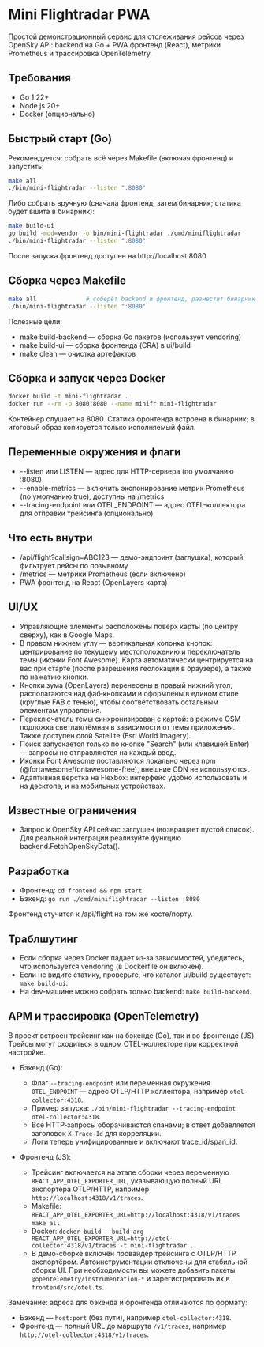 # Mini Flightradar PWA

Простой демонстрационный сервис для отслеживания рейсов через OpenSky API: backend на Go + PWA фронтенд (React), метрики Prometheus и трассировка OpenTelemetry.

## Требования

- Go 1.22+
- Node.js 20+
- Docker (опционально)

## Быстрый старт (Go)

Рекомендуется: собрать всё через Makefile (включая фронтенд) и запустить:

```bash
make all
./bin/mini-flightradar --listen ":8080"
```

Либо собрать вручную (сначала фронтенд, затем бинарник; статика будет вшита в бинарник):

```bash
make build-ui
go build -mod=vendor -o bin/mini-flightradar ./cmd/miniflightradar
./bin/mini-flightradar --listen ":8080"
```

После запуска фронтенд доступен на http://localhost:8080

## Сборка через Makefile

```bash
make all              # соберёт backend и фронтенд, разместит бинарник в bin/
./bin/mini-flightradar --listen ":8080"
```

Полезные цели:
- make build-backend — сборка Go пакетов (использует vendoring)
- make build-ui — сборка фронтенда (CRA) в ui/build
- make clean — очистка артефактов

## Сборка и запуск через Docker

```bash
docker build -t mini-flightradar .
docker run --rm -p 8080:8080 --name minifr mini-flightradar
```

Контейнер слушает на 8080. Статика фронтенда встроена в бинарник; в итоговый образ копируется только исполняемый файл.

## Переменные окружения и флаги

- --listen или LISTEN — адрес для HTTP-сервера (по умолчанию :8080)
- --enable-metrics — включить экспонирование метрик Prometheus (по умолчанию true), доступны на /metrics
- --tracing-endpoint или OTEL_ENDPOINT — адрес OTEL-коллектора для отправки трейсинга (опционально)

## Что есть внутри

- /api/flight?callsign=ABC123 — демо-эндпоинт (заглушка), который фильтрует рейсы по позывному
- /metrics — метрики Prometheus (если включено)
- PWA фронтенд на React (OpenLayers карта)

## UI/UX

- Управляющие элементы расположены поверх карты (по центру сверху), как в Google Maps.
- В правом нижнем углу — вертикальная колонка кнопок: центрирование по текущему местоположению и переключатель темы (иконки Font Awesome). Карта автоматически центрируется на вас при старте (после разрешения геолокации в браузере), а также по нажатию кнопки.
- Кнопки зума (OpenLayers) перенесены в правый нижний угол, располагаются над фаб‑кнопками и оформлены в едином стиле (круглые FAB с тенью), чтобы соответствовать остальным элементам управления.
- Переключатель темы синхронизирован с картой: в режиме OSM подложка светлая/тёмная в зависимости от темы приложения. Также доступен слой Satellite (Esri World Imagery).
- Поиск запускается только по кнопке "Search" (или клавишей Enter) — запросы не отправляются на каждый ввод.
- Иконки Font Awesome поставляются локально через npm (@fortawesome/fontawesome-free), внешние CDN не используются.
- Адаптивная верстка на Flexbox: интерфейс удобно использовать и на десктопе, и на мобильных устройствах.

## Известные ограничения

- Запрос к OpenSky API сейчас заглушен (возвращает пустой список). Для реальной интеграции реализуйте функцию backend.FetchOpenSkyData().

## Разработка

- Фронтенд: `cd frontend && npm start`
- Бэкенд: `go run ./cmd/miniflightradar --listen :8080`

Фронтенд стучится к /api/flight на том же хосте/порту.

## Траблшутинг

- Если сборка через Docker падает из‑за зависимостей, убедитесь, что используется vendoring (в Dockerfile он включён). 
- Если не видите статику, проверьте, что каталог ui/build существует: `make build-ui`. 
- На dev-машине можно собрать только backend: `make build-backend`. 

## APM и трассировка (OpenTelemetry)

В проект встроен трейсинг как на бэкенде (Go), так и во фронтенде (JS). Трейсы могут сходиться в одном OTEL‑коллекторе при корректной настройке.

- Бэкенд (Go):
  - Флаг `--tracing-endpoint` или переменная окружения `OTEL_ENDPOINT` — адрес OTLP/HTTP коллектора, например `otel-collector:4318`.
  - Пример запуска: `./bin/mini-flightradar --tracing-endpoint otel-collector:4318`.
  - Все HTTP‑запросы оборачиваются спанами; в ответ добавляется заголовок `X-Trace-Id` для корреляции.
  - Логи теперь унифицированные и включают trace_id/span_id.

- Фронтенд (JS):
  - Трейсинг включается на этапе сборки через переменную `REACT_APP_OTEL_EXPORTER_URL`, указывающую полный URL экспортёра OTLP/HTTP, например `http://localhost:4318/v1/traces`.
  - Makefile: `REACT_APP_OTEL_EXPORTER_URL=http://localhost:4318/v1/traces make all`.
  - Docker: `docker build --build-arg REACT_APP_OTEL_EXPORTER_URL=http://otel-collector:4318/v1/traces -t mini-flightradar .`
  - В демо-сборке включён провайдер трейсинга с OTLP/HTTP экспортёром. Автоинструментации отключены для стабильной сборки UI. При необходимости вы можете добавить пакеты `@opentelemetry/instrumentation-*` и зарегистрировать их в `frontend/src/otel.ts`.

Замечание: адреса для бэкенда и фронтенда отличаются по формату:
- Бэкенд — `host:port` (без пути), например `otel-collector:4318`.
- Фронтенд — полный URL до маршрута `/v1/traces`, например `http://otel-collector:4318/v1/traces`.
